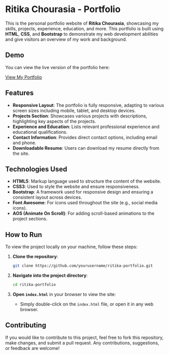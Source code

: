 # Ritika Chourasia - Portfolio

This is the personal portfolio website of **Ritika Chourasia**, showcasing my skills, projects, experience, education, and more. This portfolio is built using **HTML**, **CSS**, and **Bootstrap** to demonstrate my web development abilities and give visitors an overview of my work and background.

## Demo

You can view the live version of the portfolio here:

[View My Portfolio](https://yourusername.github.io/ritika-portfolio)

## Features

- **Responsive Layout**: The portfolio is fully responsive, adapting to various screen sizes including mobile, tablet, and desktop devices.
- **Projects Section**: Showcases various projects with descriptions, highlighting key aspects of the projects.
- **Experience and Education**: Lists relevant professional experience and educational qualifications.
- **Contact Information**: Provides direct contact options, including email and phone.
- **Downloadable Resume**: Users can download my resume directly from the site.

## Technologies Used

- **HTML5**: Markup language used to structure the content of the website.
- **CSS3**: Used to style the website and ensure responsiveness.
- **Bootstrap**: A framework used for responsive design and ensuring a consistent layout across devices.
- **Font Awesome**: For icons used throughout the site (e.g., social media icons).
- **AOS (Animate On Scroll)**: For adding scroll-based animations to the project sections.

## How to Run

To view the project locally on your machine, follow these steps:

1. **Clone the repository**:
    ```bash
    git clone https://github.com/yourusername/ritika-portfolio.git
    ```

2. **Navigate into the project directory**:
    ```bash
    cd ritika-portfolio
    ```

3. **Open `index.html`** in your browser to view the site:
    - Simply double-click on the `index.html` file, or open it in any web browser.

## Contributing

If you would like to contribute to this project, feel free to fork this repository, make changes, and submit a pull request. Any contributions, suggestions, or feedback are welcome!
